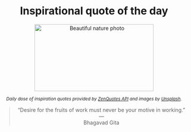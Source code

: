 
<div align="center">

# Inspirational quote of the day

<img src="./data/photo.jpeg" alt="Beautiful nature photo" width="320" height="180">

<sub><i>Daily dose of inspiration quotes provided by [ZenQuotes API](https://zenquotes.io/) and images by [Unsplash](https://unsplash.com/).</i></sub>


<blockquote>&ldquo;Desire for the fruits of work must never be your motive in working.&rdquo; &mdash; <footer>Bhagavad Gita</footer></blockquote>

</div>
